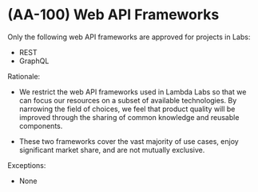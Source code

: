 
# (AA-100) Web API Frameworks

Only the following web API frameworks are approved for projects in Labs:

- REST
- GraphQL

Rationale:

- We restrict the web API frameworks used in Lambda Labs so that we can focus our resources on a subset of available technologies. By narrowing the field of choices, we feel that product quality will be improved through the sharing of common knowledge and reusable components.

- These two frameworks cover the vast majority of use cases, enjoy significant market share, and are not mutually exclusive.

Exceptions:

- None

